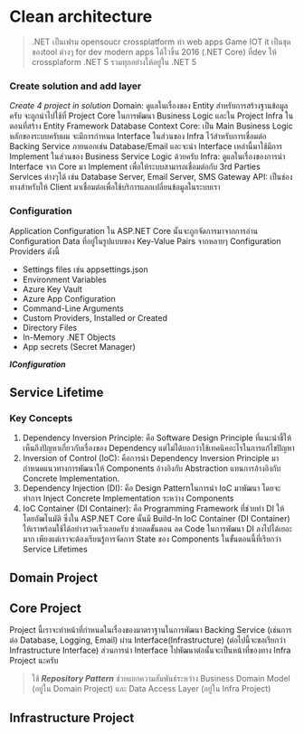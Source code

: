 # Clean architecture

> .NET เป็นเฟรม opensoucr crossplatform ทำ web apps Game IOT it เป็นชุดของtool ต่างๆ for dev modern apps ได้ไวขึ้น
> 2016 (.NET Core) ที่dev ให้ crossplaform
> .NET 5 รวมทุกอย่างให้อยู่ใน .NET 5

### Create solution and add layer

_Create 4 project in solution_
Domain: ดูแลในเรื่องของ Entity สำหรับการสร้างฐานข้อมูลครับ จะถูกนำไปใช้ที่ Project Core ในการพัฒนา Business Logic และใน Project Infra ในตอนที่สร้าง Entity Framework Database Context
Core: เป็น Main Business Logic หลักของระบบครับผม จะมีการกำหนด Interface ในส่วนของ Infra ไว้สำหรับการเชื่อมต่อ Backing Service ภายนอกเช่น Database/Email และจะนำ Interface เหล่านี้มาใช้มีการ Implement ในส่วนของ Business Service Logic ด้วยครับ
Infra: ดูแลในเรื่องของการนำ Interface จาก Core มา Implement เพื่อให้ระบบสามารถเชื่อมต่อกับ 3rd Parties Services ต่างๆได้ เช่น Database Server, Email Server, SMS Gateway
API: เป็นช่องทางสำหรับให้ Client มาเชื่อมต่อเพื่อใช้บริการแลกเปลี่ยนข้อมูลในระบบเรา

### Configuration

Application Configuration ใน ASP.NET Core นั้นจะถูกจัดการมาจากการอ่าน Configuration Data ที่อยู่ในรูปแบบของ Key-Value Pairs จากหลายๆ Configuration Providers ดังนี้

- Settings files เช่น appsettings.json
- Environment Variables
- Azure Key Vault
- Azure App Configuration
- Command-Line Arguments
- Custom Providers, Installed or Created
- Directory Files
- In-Memory .NET Objects
- App secrets (Secret Manager)

**_IConfiguration_**

## Service Lifetime

### Key Concepts

1. Dependency Inversion Principle: คือ Software Design Principle ที่แนะนำชี้ให้เห็นถึงปัญหาเกี่ยวกับเรื่องของ Dependency แต่ไม่ได้บอกว่าใช้เทคนิคอะไรในการแก้ไขปัญหา
2. Inversion of Control (IoC): คือการนำ Dependency Inversion Principle มากำหนดแนวทางการพัฒนาให้ Components อ้างอิงกับ Abstraction แทนการอ้างอิงกับ Concrete Implementation.
3. Dependency Injection (DI): คือ Design Patternในการนำ IoC มาพัฒนา โดยจะทำการ Inject Concrete Implementation ระหว่าง Components
4. IoC Container (DI Container): คือ Programming Framework ที่ช่วยทำ DI ให้โดยอัฒโนมัติ ซึ่งใน ASP.NET Core นั้นมี Build-In IoC Container (DI Container) ให้เราพร้อมใช้ได้อย่างรวดเร็วเลยครับ ช่วยลดขั้นตอน ลด Code ในการพัฒนา DI ลงไปได้เยอะมาก เพียงแต่เราจะต้องเรียนรู้การจัดการ State ของ Components ในขั้นตอนนี้ที่เรียกว่า Service Lifetimes

## Domain Project

## Core Project

Project นี้เราจะทำหน้าที่กำหนดในเรื่องของมาตราฐานในการพัฒนา Backing Service (เช่นการต่อ Database, Logging, Email) ผ่าน Interface(Infrastructure) (ต่อไปนี้จะขอเรียกว่า Infrastructure Interface) ส่วนการนำ Interface ไปพัฒนาต่อนั้นจะเป็นหน้าที่ของทาง Infra Project นะครับ

> ใช้ **_Repository Pattern_** ช่วยแยกความสัมพันธ์ระหว่าง Business Domain Model (อยู่ใน Domain Project) และ Data Access Layer (อยู่ใน Infra Project)

## Infrastructure Project
